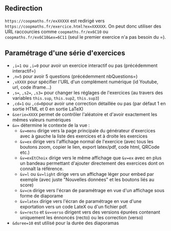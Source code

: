 ## Redirection

`https://coopmaths.fr/exXXXXX` est redirigé vers `https://coopmaths.fr/exercice.html?ex=XXXXXX`. On peut donc utiliser des URL raccourcies comme `coopmaths.fr/ex6C10` ou `coopmaths.fr/ex6C10&ex=6C11` (seul le premier exercice n'a pas besoin du =).

## Paramétrage d'une série d'exercices

- `,i=1` ou `,i=0` pour avoir un exercice interactif ou pas (précédemment interactif=)
- `,n=5` pour avoir 5 questions (précédemment nbQuestions=)
- `,vXXXX` pour spécifier l'URL d'un complément numérique (id Youtube, url, code iframe...)
- `,s=`, `,s2=`, `,s3=` pour changer les réglages de l'exercices (au travers des variables `this.sup`, `this.sup2`, `this.sup3`)
- `,cd=1` ou `,cd=0`pour avoir une correction détaillée ou pas (par défaut 1 en sortie HTML et 0 en sortie LaTeX) 
- `&serie=XXXX` permet de contrôler l'aléatoire et d'avoir exactement les mêmes valeurs numériques
- `&v=` détermine le contexte de la vue :
    - `&v=menu` dirige vers la page principale du générateur d'exercices avec à gauche la liste des exercices et à droite les exercices
    - `&v=ex` dirige vers l'affichage normal de l'exercice (avec tous les boutons zoom, copier le lien, export latex/pdf, code html, QRCode etc.)
    - `&v=exEtChoix` dirige vers le même affichage que `&v=ex` avec en plus un bandeau permettant d'ajouter directement des exercices dont on connaît la référence.
    - `&v=l` ou `&v=light` dirige vers un affichage léger pour embed par exemple (avec juste "Nouvelles données" et les boutons liés au score)
    - `&v=cm` dirige vers l'écran de paramétrage en vue d'un affichage sous forme de diaporame
    - `&v=latex` dirige vers l'écran de paramétrage en vue d'une exportation vers un code LateX ou d'un fichier pdf.
    - `&v=recto` et `&v=verso` dirigent vers des versions épurées contenant uniquement les énnoncés (recto) ou les correction (verso)
- `&duree=10` est utilisé pour la durée des diaporamas